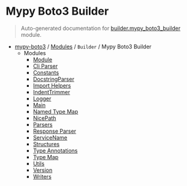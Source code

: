 # Mypy Boto3 Builder

> Auto-generated documentation for [builder.mypy_boto3_builder](https://github.com/vemel/mypy_boto3/blob/master/builder/mypy_boto3_builder/__init__.py) module.

- [mypy-boto3](../../README.md#mypy_boto3) / [Modules](../../MODULES.md#mypy-boto3-modules) / `Builder` / Mypy Boto3 Builder
    - Modules
        - [Module](module.md#module)
        - [Cli Parser](cli_parser.md#cli-parser)
        - [Constants](constants.md#constants)
        - [DocstringParser](docstring_parser.md#docstringparser)
        - [Import Helpers](import_helpers/index.md#import-helpers)
        - [IndentTrimmer](indent_trimmer.md#indenttrimmer)
        - [Logger](logger.md#logger)
        - [Main](main.md#main)
        - [Named Type Map](named_type_map.md#named-type-map)
        - [NicePath](nice_path.md#nicepath)
        - [Parsers](parsers.md#parsers)
        - [Response Parser](response_parser.md#response-parser)
        - [ServiceName](service_name.md#servicename)
        - [Structures](structures.md#structures)
        - [Type Annotations](type_annotations/index.md#type-annotations)
        - [Type Map](type_map.md#type-map)
        - [Utils](utils.md#utils)
        - [Version](version.md#version)
        - [Writers](writers/index.md#writers)
